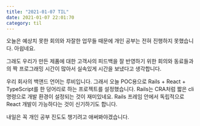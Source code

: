 ```yaml
---
title: "2021-01-07 TIL"
date: 2021-01-07 22:01:70
category: til
---
```


오늘은 예상치 못한 회의와 자잘한 업무들 때문에 개인 공부는 전혀 진행하지 못했습니다. 아쉽네요.

그래도 우리가 만든 제품에 대한 고객사의 피드백을 잘 반영하기 위한 회의와 동료들과의 짝 프로그래밍 시간이 많아서 실속있게 시간을 보냈다고 생각합니다.

우리 회사의 백앤드 언어는 루비입니다. 그래서 오늘 POC용으로 Rails + React + TypeScript를 한 덩어리로 하는 프로젝트를 설정했습니다. Rails는 CRA처럼 짧은 cli 명령으로 개발 환경이 설정되는 것이 재미있네요. Rails 프레임 안에서 독립적으로 React 개발이 가능하다는 것이 신기하기도 합니다.

내일은 꼭 개인 공부 진도도 챙기려고 애써봐야겠습니다.
